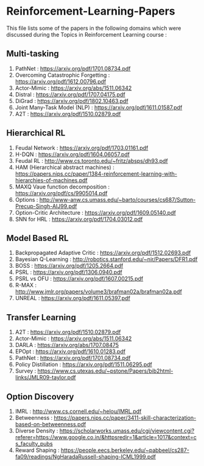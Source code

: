 # Reinforcement-Learning-Papers
This file lists some of the papers in the following domains which were discussed during the Topics in Reinforcement Learning course :

## Multi-tasking
1. PathNet : https://arxiv.org/pdf/1701.08734.pdf
2. Overcoming Catastrophic Forgetting : https://arxiv.org/pdf/1612.00796.pdf
3. Actor-Mimic : https://arxiv.org/abs/1511.06342
4. Distral : https://arxiv.org/pdf/1707.04175.pdf
5. DiGrad : https://arxiv.org/pdf/1802.10463.pdf
6. Joint Many-Task Model (NLP) : https://arxiv.org/pdf/1611.01587.pdf
7. A2T : https://arxiv.org/pdf/1510.02879.pdf

## Hierarchical RL
1. Feudal Network : https://arxiv.org/pdf/1703.01161.pdf
2. H-DQN : https://arxiv.org/pdf/1604.06057.pdf
3. Feudal RL : http://www.cs.toronto.edu/~fritz/absps/dh93.pdf
4. HAM (Hierarchical abstract machines) : https://papers.nips.cc/paper/1384-reinforcement-learning-with-hierarchies-of-machines.pdf
5. MAXQ Vaue function decomposition : https://arxiv.org/pdf/cs/9905014.pdf
6. Options : http://www-anw.cs.umass.edu/~barto/courses/cs687/Sutton-Precup-Singh-AIJ99.pdf
7. Option-Critic Architecture : https://arxiv.org/pdf/1609.05140.pdf
8. SNN for HRL : https://arxiv.org/pdf/1704.03012.pdf

## Model Based RL
1. Backpropagated Adaptive Critic : https://arxiv.org/pdf/1512.02693.pdf
2. Bayesian Q-Learning : http://robotics.stanford.edu/~nir/Papers/DFR1.pdf
3. BOSS : https://arxiv.org/pdf/1205.2664.pdf
4. PSRL : https://arxiv.org/pdf/1306.0940.pdf
5. PSRL vs OFU : https://arxiv.org/pdf/1607.00215.pdf
6. R-MAX : http://www.jmlr.org/papers/volume3/brafman02a/brafman02a.pdf
7. UNREAL : https://arxiv.org/pdf/1611.05397.pdf

## Transfer Learning
1. A2T : https://arxiv.org/pdf/1510.02879.pdf
2. Actor-Mimic : https://arxiv.org/abs/1511.06342
3. DARLA : https://arxiv.org/abs/1707.08475
4. EPOpt : https://arxiv.org/pdf/1610.01283.pdf
5. PathNet : https://arxiv.org/pdf/1701.08734.pdf
6. Policy Distillation : https://arxiv.org/pdf/1511.06295.pdf
7. Survey : https://www.cs.utexas.edu/~pstone/Papers/bib2html-links/JMLR09-taylor.pdf

## Option Discovery
1. IMRL : http://www.cs.cornell.edu/~helou/IMRL.pdf
2. Betweenness : https://papers.nips.cc/paper/3411-skill-characterization-based-on-betweenness.pdf
3. Diverse Density : https://scholarworks.umass.edu/cgi/viewcontent.cgi?referer=https://www.google.co.in/&httpsredir=1&article=1017&context=cs_faculty_pubs
4. Reward Shaping : https://people.eecs.berkeley.edu/~pabbeel/cs287-fa09/readings/NgHaradaRussell-shaping-ICML1999.pdf
